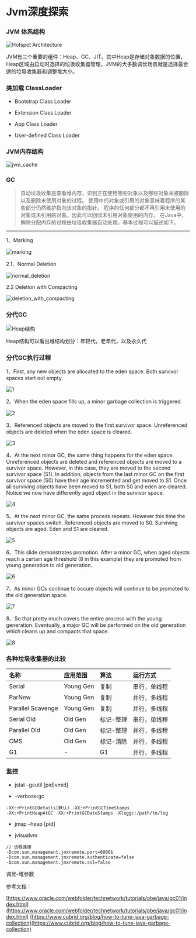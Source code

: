 # Jvm深度探索

### JVM 体系结构

![Hotspot Architecture](image/hotspot_architecture.png)

JVM有三个重要的组件：Heap、GC、JIT。其中Heap是存储对象数据的位置，Heap区域由启动时选择的垃圾收集器管理，JVM的大多数调优场景就是选择最合适的垃圾收集器和调整堆大小。

### 类加载 ClassLoader

- Bootstrap Class Loader

- Extension Class Loader

- App Class Loader

- User-defined Class Loader

### JVM内存结构

![jvm_cache](image/jvm_cache.png)

### GC

>自动垃圾收集是查看堆内存，识别正在使用哪些对象以及哪些对象未被删除以及删除未使用对象的过程。
使用中的对象或引用的对象意味着程序的某些部分仍然维护指向该对象的指针。
程序的任何部分都不再引用未使用的对象或未引用的对象。因此可以回收未引用对象使用的内存。
在Java中，解除分配内存的过程由垃圾收集器自动处理。基本过程可以描述如下。
---

1、Marking

![marking](image/marking.png)

2.1、Normal Deletion

![normal_deletion](image/normal_deletion.png)

2.2 Deletion with Compacting

![deletion_with_compacting](image/deletion_with_compacting.png)

### 分代GC

![Heap结构](image/heap.png)

Heap结构可以看出堆结构划分：年轻代，老年代，以及永久代

### 分代GC执行过程

1、First, any new objects are allocated to the eden space. Both survivor spaces start out empty.

![1](image/1.png)

2、When the eden space fills up, a minor garbage collection is triggered.

![2](image/2.png)

3、Referenced objects are moved to the first survivor space. Unreferenced objects are deleted when the eden space is cleared.

![3](image/3.png)

4、At the next minor GC, the same thing happens for the eden space. Unreferenced objects are deleted and referenced objects are moved to a survivor space. However, in this case, they are moved to the second survivor space (S1). In addition, objects from the last minor GC on the first survivor space (S0) have their age incremented and get moved to S1. Once all surviving objects have been moved to S1, both S0 and eden are cleared. Notice we now have differently aged object in the survivor space.
  
![4](image/4.png)

5、At the next minor GC, the same process repeats. However this time the survivor spaces switch. Referenced objects are moved to S0. Surviving objects are aged. Eden and S1 are cleared.
  
![5](image/5.png)

6、This slide demonstrates promotion. After a minor GC, when aged objects reach a certain age threshold (8 in this example) they are promoted from young generation to old generation.

![6](image/6.png)

7、As minor GCs continue to occure objects will continue to be promoted to the old generation space.

![7](image/7.png)

8、So that pretty much covers the entire process with the young generation. Eventually, a major GC will be performed on the old generation which cleans up and compacts that space.
  
![8](image/8.png)

### 各种垃圾收集器的比较

|  名称   | 应用范围  |  算法   | 运行方式  |
|  :----  | :----  |  :----  | :----  |
| Serial  | Young Gen | 复制  | 串行，单线程 |
| ParNew  | Young Gen | 复制  | 并行，多线程 |
| Parallel Scavenge  | Young Gen | 复制  | 并行，多线程 |
| Serial Old  | Old Gen | 标记-整理  | 串行，单线程 |
| Parallel Old  | Old Gen | 标记-整理   | 并行，多线程 |
| CMS  | Old Gen | 标记-清除  | 并行，多线程 |
| G1  | - | G1  | 并行，多线程 |

### 监控

- jstat –gcutil [pid|vmid]

- -verbose:gc
```
-XX:+PrintGCDetails(默认) -XX:+PrintGCTimeStamps
-XX:+PrintHeapAtGC -XX:+PrintGCDateStamps -Xloggc:/path/to/log
```

- jmap –heap [pid]

- jvisualvm
```
// 远程连接
-Dcom.sun.management.jmxremote.port=60001 
-Dcom.sun.management.jmxremote.authenticate=false 
-Dcom.sun.management.jmxremote.ssl=false
```

调优-堆参数



参考文档：

[https://www.oracle.com/webfolder/technetwork/tutorials/obe/java/gc01/index.html](https://www.oracle.com/webfolder/technetwork/tutorials/obe/java/gc01/index.html)
[https://www.cubrid.org/blog/how-to-tune-java-garbage-collection](https://www.cubrid.org/blog/how-to-tune-java-garbage-collection)